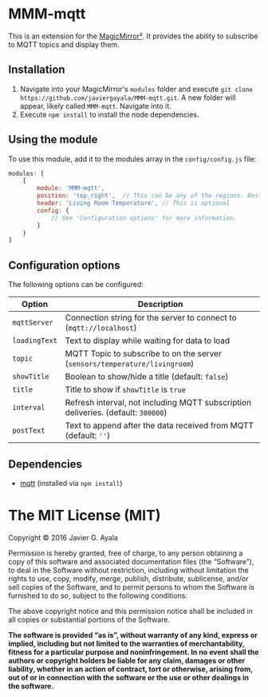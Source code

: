 # MMM-mqtt

This is an extension for the [MagicMirror²](https://github.com/MichMich/MagicMirror).  It provides the ability to subscribe to MQTT topics and display them.

## Installation
1. Navigate into your MagicMirror's `modules` folder and execute `git clone https://github.com/javiergayala/MMM-mqtt.git`. A new folder will appear, likely called `MMM-mqtt`.  Navigate into it.
2. Execute `npm install` to install the node dependencies.

## Using the module

To use this module, add it to the modules array in the `config/config.js` file:
````javascript
modules: [
	{
		module: 'MMM-mqtt',
		position: 'top_right',	// This can be any of the regions. Best results in left or right regions.
		header: 'Living Room Temperature', // This is optional
		config: {
			// See 'Configuration options' for more information.
		}
	}
]
````

## Configuration options

The following options can be configured:

| Option  | Description  |
|---|---|
| `mqttServer`  | Connection string for the server to connect to (`mqtt://localhost`)  |
| `loadingText`  | Text to display while waiting for data to load  |
| `topic`  | MQTT Topic to subscribe to on the server (`sensors/temperature/livingroom`)  |
| `showTitle`  | Boolean to show/hide a title (default: `false`)  |
| `title`  | Title to show if `showTitle` is `true`  |
| `interval`  | Refresh interval, not including MQTT subscription deliveries. (default: `300000`)  |
| `postText`  | Text to append after the data received from MQTT (default: `''`)  |

## Dependencies
- [mqtt](https://www.npmjs.com/package/mqtt) (installed via `npm install`)

The MIT License (MIT)
=====================

Copyright © 2016 Javier G. Ayala

Permission is hereby granted, free of charge, to any person
obtaining a copy of this software and associated documentation
files (the “Software”), to deal in the Software without
restriction, including without limitation the rights to use,
copy, modify, merge, publish, distribute, sublicense, and/or sell
copies of the Software, and to permit persons to whom the
Software is furnished to do so, subject to the following
conditions:

The above copyright notice and this permission notice shall be
included in all copies or substantial portions of the Software.

**The software is provided “as is”, without warranty of any kind, express or implied, including but not limited to the warranties of merchantability, fitness for a particular purpose and noninfringement. In no event shall the authors or copyright holders be liable for any claim, damages or other liability, whether in an action of contract, tort or otherwise, arising from, out of or in connection with the software or the use or other dealings in the software.**
